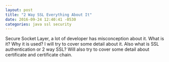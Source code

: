 ```yaml
---
layout: post
title: "2 Way SSL Everything About It"
date: 2016-09-24 12:40:41 -0530
categories: java ssl security
---
```


Secure Socket Layer, a lot of developer has misconception about it. What is it? Why it is used? I will try to cover 
some detail about it. Also what is SSL authentication or 2 way SSL? Will also try to cover some detail about certificate 
and certificate chain.